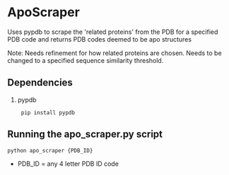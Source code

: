 # ApoScraper

Uses pypdb to scrape the 'related proteins' from the PDB for a specified PDB code and returns PDB codes deemed to be apo structures

Note: Needs refinement for how related proteins are chosen. Needs to be changed to a specified sequence similarity threshold.

## Dependencies

1. pypdb

    ``` pip install pypdb```
 
## Running the apo_scraper.py script

``` python apo_scraper {PDB_ID} ```

- PDB_ID = any 4 letter PDB ID code

